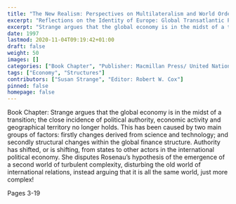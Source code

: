 ```yaml
---
title: "The New Realism: Perspectives on Multilateralism and World Order: Territory, State, Authority and Economy: A New Realist Ontology of Global Political Economy"
excerpt: "Reflections on the Identity of Europe: Global Transatlantic Perspectives: Europe's Future in the Global Political Economy"
excerpt: "Strange argues that the global economy is in the midst of a transition; the close incidence of political authority, economic activity and geographical territory no longer holds. This has been caused by two main groups of factors: firstly changes derived from science and technology; and secondly structural changes within the global finance structure. Authority has shifted, or is shifting, from states to other actors in the international political economy. She disputes Rosenau’s hypothesis of the emergence of a second world of turbulent complexity, disturbing the old world of international relations, instead arguing that it is all the same world, just more complex!"
date: 1997
lastmod: 2020-11-04T09:19:42+01:00
draft: false
weight: 50
images: []
categories: ["Book Chapter", "Publisher: Macmillan Press/ United Nations Univeristy Press"]
tags: ["Economy", "Structures"]
contributors: ["Susan Strange", "Editor: Robert W. Cox"]
pinned: false
homepage: false
---
```


Book Chapter: Strange argues that the global economy is in the midst of a transition; the close incidence of political authority, economic activity and geographical territory no longer holds. This has been caused by two main groups of factors: firstly changes derived from science and technology; and secondly structural changes within the global finance structure. Authority has shifted, or is shifting, from states to other actors in the international political economy. She disputes Rosenau’s hypothesis of the emergence of a second world of turbulent complexity, disturbing the old world of international relations, instead arguing that it is all the same world, just more complex!

Pages 3-19
